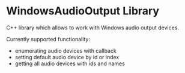 WindowsAudioOutput Library
=========================
C++ library which allows to work with Windows audio output devices.

Currently supported functionality:
- enumerating audio devices with callback
- setting default audio device by id or index
- getting all audio devices with ids and names
